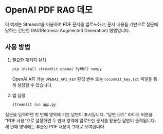 # OpenAI PDF RAG 데모

이 예제는 Streamlit을 이용하여 PDF 문서를 업로드하고, 문서 내용을 기반으로
질문에 답하는 간단한 RAG(Retrieval Augmented Generation) 웹앱입니다.

## 사용 방법

1. 필요한 패키지 설치
   ```bash
   pip install streamlit openai PyPDF2 numpy
   ```
   OpenAI API 키는 `OPENAI_API_KEY` 환경 변수 또는 `nocommit_key.txt` 파일을 통해
   설정할 수 있습니다.

2. 앱 실행
   ```bash
   streamlit run app.py
   ```

질문을 입력하면 첫 번째 영역에 기본 답변이 표시됩니다.
"답변 모드" 라디오 버튼을 "PDF 사용"으로 설정하면 두 번째 영역에
업로드한 문서를 활용한 답변이 출력됩니다.
세 번째 영역에는 추출된 PDF 내용이 그대로 보여집니다.
